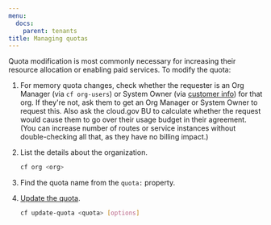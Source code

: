 ```yaml
---
menu:
  docs:
    parent: tenants
title: Managing quotas
---
```


Quota modification is most commonly necessary for increasing their resource allocation or enabling paid services. To modify the quota:

1. For memory quota changes, check whether the requester is an Org Manager (via `cf org-users`) or System Owner (via [customer info](https://docs.google.com/spreadsheets/d/1Bdzl9n2E1MXWV4elXvZ-nYuZmmEj4PEU-u5aZlNGZF4/edit#gid=131031416)) for that org. If they're not, ask them to get an Org Manager or System Owner to request this. Also ask the cloud.gov BU to calculate whether the request would cause them to go over their usage budget in their agreement. (You can increase number of routes or service instances without double-checking all that, as they have no billing impact.)
1. List the details about the organization.

    ```sh
    cf org <org>
    ```

1. Find the quota name from the `quota:` property.
1. [Update the quota](https://docs.cloudfoundry.org/adminguide/quota-plans.html#update-quota).

    ```sh
    cf update-quota <quota> [options]
    ```
